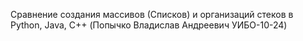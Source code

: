 Сравнение создания массивов (Списков) и организаций стеков в Python, Java, C++ (Попычко Владислав Андреевич УИБО-10-24)
